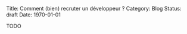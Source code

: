 Title: Comment (bien) recruter un développeur ?
Category: Blog
Status: draft
Date: 1970-01-01

TODO
